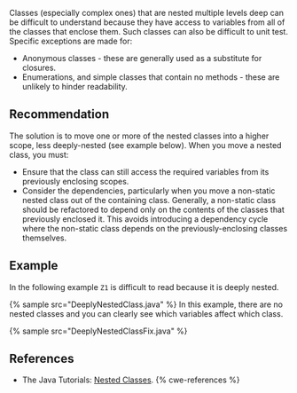 Classes (especially complex ones) that are nested multiple levels deep can be difficult to understand because they have access to variables from all of the classes that enclose them. Such classes can also be difficult to unit test. Specific exceptions are made for:

* Anonymous classes - these are generally used as a substitute for closures.
* Enumerations, and simple classes that contain no methods - these are unlikely to hinder readability.

## Recommendation
The solution is to move one or more of the nested classes into a higher scope, less deeply-nested (see example below). When you move a nested class, you must:

* Ensure that the class can still access the required variables from its previously enclosing scopes.
* Consider the dependencies, particularly when you move a non-static nested class out of the containing class. Generally, a non-static class should be refactored to depend only on the contents of the classes that previously enclosed it. This avoids introducing a dependency cycle where the non-static class depends on the previously-enclosing classes themselves.

## Example
In the following example `Z1` is difficult to read because it is deeply nested.

{% sample src="DeeplyNestedClass.java" %}
In this example, there are no nested classes and you can clearly see which variables affect which class.

{% sample src="DeeplyNestedClassFix.java" %}

## References
* The Java Tutorials: [Nested Classes](https://docs.oracle.com/javase/tutorial/java/javaOO/nested.html).
{% cwe-references %}

